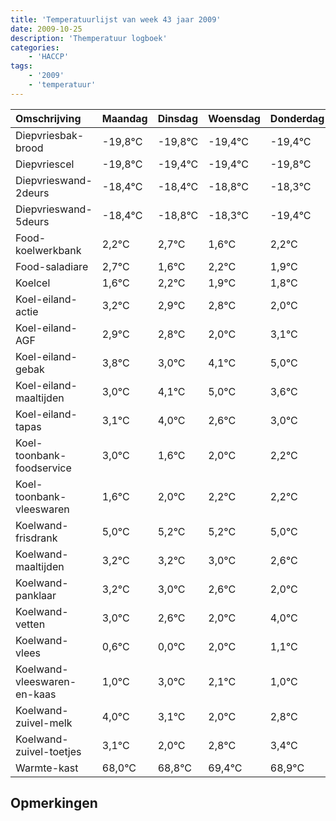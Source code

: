 ```yaml
---
title: 'Temperatuurlijst van week 43 jaar 2009'
date: 2009-10-25
description: 'Themperatuur logboek'
categories:
    - 'HACCP'
tags:
    - '2009'
    - 'temperatuur'
---
```

|Omschrijving|Maandag|Dinsdag|Woensdag|Donderdag|Vrijdag|Zaterdag|Zondag|
|:---|:---|:---|:---|:---|:---|:---|:---|
|Diepvriesbak-brood|-19,8°C|-19,8°C|-19,4°C|-19,4°C|-19,8°C|-19,3°C|-20,4°C|
|Diepvriescel|-19,8°C|-19,4°C|-19,4°C|-19,8°C|-19,3°C|-20,4°C|-19,8°C|
|Diepvrieswand-2deurs|-18,4°C|-18,4°C|-18,8°C|-18,3°C|-19,4°C|-18,8°C|-19,1°C|
|Diepvrieswand-5deurs|-18,4°C|-18,8°C|-18,3°C|-19,4°C|-18,8°C|-19,1°C|-19,2°C|
|Food-koelwerkbank|2,2°C|2,7°C|1,6°C|2,2°C|1,9°C|1,8°C|1,0°C|
|Food-saladiare|2,7°C|1,6°C|2,2°C|1,9°C|1,8°C|1,0°C|2,1°C|
|Koelcel|1,6°C|2,2°C|1,9°C|1,8°C|1,0°C|2,1°C|3,0°C|
|Koel-eiland-actie|3,2°C|2,9°C|2,8°C|2,0°C|3,1°C|4,0°C|2,6°C|
|Koel-eiland-AGF|2,9°C|2,8°C|2,0°C|3,1°C|4,0°C|2,6°C|3,0°C|
|Koel-eiland-gebak|3,8°C|3,0°C|4,1°C|5,0°C|3,6°C|4,0°C|4,2°C|
|Koel-eiland-maaltijden|3,0°C|4,1°C|5,0°C|3,6°C|4,0°C|4,2°C|4,2°C|
|Koel-eiland-tapas|3,1°C|4,0°C|2,6°C|3,0°C|3,2°C|3,2°C|3,0°C|
|Koel-toonbank-foodservice|3,0°C|1,6°C|2,0°C|2,2°C|2,2°C|2,0°C|1,6°C|
|Koel-toonbank-vleeswaren|1,6°C|2,0°C|2,2°C|2,2°C|2,0°C|1,6°C|1,0°C|
|Koelwand-frisdrank|5,0°C|5,2°C|5,2°C|5,0°C|4,6°C|4,0°C|6,0°C|
|Koelwand-maaltijden|3,2°C|3,2°C|3,0°C|2,6°C|2,0°C|4,0°C|3,1°C|
|Koelwand-panklaar|3,2°C|3,0°C|2,6°C|2,0°C|4,0°C|3,1°C|2,0°C|
|Koelwand-vetten|3,0°C|2,6°C|2,0°C|4,0°C|3,1°C|2,0°C|2,8°C|
|Koelwand-vlees|0,6°C|0,0°C|2,0°C|1,1°C|0,0°C|0,8°C|1,4°C|
|Koelwand-vleeswaren-en-kaas|1,0°C|3,0°C|2,1°C|1,0°C|1,8°C|2,4°C|1,9°C|
|Koelwand-zuivel-melk|4,0°C|3,1°C|2,0°C|2,8°C|3,4°C|2,9°C|3,2°C|
|Koelwand-zuivel-toetjes|3,1°C|2,0°C|2,8°C|3,4°C|2,9°C|3,2°C|3,3°C|
|Warmte-kast|68,0°C|68,8°C|69,4°C|68,9°C|69,2°C|69,3°C|68,6°C|

## Opmerkingen


